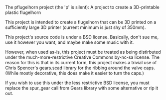 The pflugelhorn project (the 'p' is silent): A project to create a 3D-printable plastic flugelhorn

This project is intended to create a flugelhorn that can be 3D printed on a sufficiently large
3D printer (current minimum is just shy of 350mm).

This project's source code is under a BSD license.  Basically, don't sue me, use it however you want,
and maybe make some music with it.

However, when used as-is, this project must be treated as being distirbuted under the much-more-restrictive
Creative Commons by-nc-sa license.  The reason for this is that in its current form, this project
makes a trivial use of Chris Spencer's gears.scad library for the ribbing around the valve caps.
(While mostly decorative, this does make it easier to turn the caps.)

If you wish to use this under the less restrictive BSD license, you must replace the spur_gear call
from Gears library with some alternative or rip it out.

